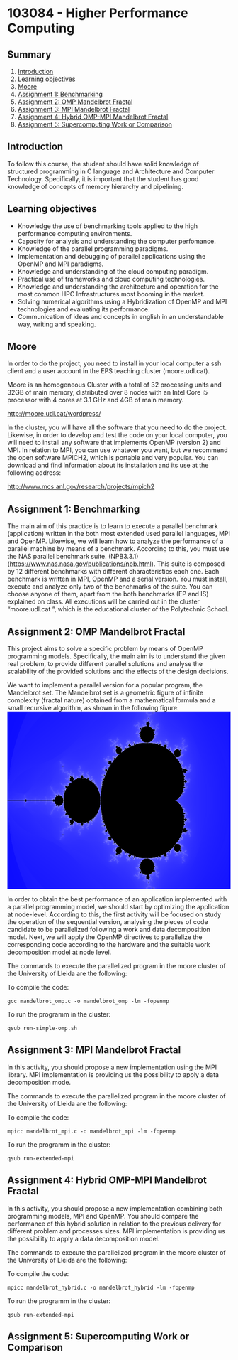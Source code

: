 # 103084 - Higher Performance Computing

## Summary
1. [Introduction](#introduction)
2. [Learning objectives](#learning-objectives)
3. [Moore](#moore)
4. [Assignment 1: Benchmarking](#assignment-1-benchmarking)
5. [Assignment 2: OMP Mandelbrot Fractal](#assignment-2-omp-mandelbrot-fractal)
6. [Assignment 3: MPI Mandelbrot Fractal](#assignment-3-moi-mandelbrot-fractal)
7. [Assignment 4: Hybrid OMP-MPI Mandelbrot Fractal](#assignment-4-hybrid-omp-mpi-mandelbrot-fractal)
8. [Assignment 5: Supercomputing Work or Comparison](#assignment-5-supercomputing-work-or-comparison)

## Introduction
To follow this course, the student should have solid knowledge of structured programming in C language and
Architecture and Computer Technology. Specifically, it is important that the student has good knowledge
of concepts of memory hierarchy and pipelining.

## Learning objectives
* Knowledge the use of benchmarking tools applied to the high performance computing environments.
* Capacity for analysis and understanding the computer perfomance.
* Knowledge of the parallel programming paradigms.
* Implementation and debugging of parallel applications using the OpenMP and MPI paradigms.
* Knowledge and understanding of the cloud computing paradigm.
* Practical use of frameworks and cloud computing technologies.
* Knowledge and understanding the architecture and operation for the most common HPC Infrastructures most
booming in the market.
* Solving numerical algorithms using a Hybridization of OpenMP and MPI technologies and evaluating its
performance.
* Communication of ideas and concepts in english in an understandable way, writing and speaking.

## Moore
In order to do the project, you need to install in your local computer a ssh client and a user account in the EPS teaching cluster (moore.udl.cat). 

Moore is an homogeneous Cluster with a total of 32 processing units and 32GB of main memory, distributed over 8 nodes with an Intel Core i5 processor with 4  cores at 3.1 GHz and 4GB of main memory.

http://moore.udl.cat/wordpress/

In the cluster, you will have all the software that you need to do the project. Likewise, in order to develop and test the code on your local computer, you will need to install any software that implements OpenMP (version 2) and MPI. In relation to MPI, you can use whatever you want, but we recommend the open software MPICH2, which is portable and very popular. You can download and find information about its installation and its use at the following address:

http://www.mcs.anl.gov/research/projects/mpich2


## Assignment 1: Benchmarking
The main aim of this practice is to learn to execute a parallel benchmark (application) written in the both most extended used parallel languages, MPI and OpenMP. Likewise, we will learn how to analyze the performance of a parallel machine by means of a benchmark. According to this, you must use the NAS parallel benchmark suite. (NPB3.3.1) (https://www.nas.nasa.gov/publications/npb.html). This suite is composed by 12 different benchmarks with different characteristics each one. Each benchmark is written in MPI, OpenMP and a serial version. You must install, execute and analyze only two of the benchmarks of the suite. You can choose anyone of them, apart from the both benchmarks (EP and IS) explained on class. All executions will be carried out in the cluster “moore.udl.cat ”, which is the educational cluster of the 
Polytechnic School.

## Assignment 2: OMP Mandelbrot Fractal
This project aims to solve a specific problem by means of OpenMP programming models. Specifically, the main aim is to understand the given real problem, to provide different parallel solutions and analyse the scalability of the provided solutions and the effects of the design decisions.

We want to implement a parallel version for a popular program, the Mandelbrot set. The Mandelbrot set is a geometric figure of infinite complexity (fractal nature) obtained from a mathematical formula and a small recursive algorithm, as shown in the following figure:
<img src="./images/MANDELBROT_OMP_seq_600.png" width="600" height="400" alt="mandelbrot OMP 600x400" title="mandelbrot OMP 600x400" style="display: block; margin: 0 auto"/>

In order to obtain the best performance of an application implemented with a parallel programming model, we should start by optimizing the application at node-level. According to this, the first activity will be focused on study the operation of the sequential version, analysing the pieces of code candidate to be parallelized following a work and data decomposition model. Next, we will apply the OpenMP directives to parallelize the corresponding code according to the hardware and the suitable work decomposition model at node level.

The commands to execute the parallelized program in the moore cluster of the University of Lleida are the following:

To compile the code:
```
gcc mandelbrot_omp.c -o mandelbrot_omp -lm -fopenmp
```
To run the programm in the cluster:
```
qsub run-simple-omp.sh
```

## Assignment 3: MPI Mandelbrot Fractal

In this activity, you should propose a new implementation using the MPI library. MPI implementation is providing us the possibility to apply a data decomposition mode.

The commands to execute the parallelized program in the moore cluster of the University of Lleida are the following:

To compile the code:
```
mpicc mandelbrot_mpi.c -o mandelbrot_mpi -lm -fopenmp
```
To run the programm in the cluster:
```
qsub run-extended-mpi
```
## Assignment 4: Hybrid OMP-MPI Mandelbrot Fractal
In this activity, you should propose a new implementation combining both programming models, MPI and OpenMP. You should compare the performance of this hybrid solution in relation to the previous delivery for different problem
and processes sizes. MPI implementation is providing us the possibility to apply a data decomposition model.

The commands to execute the parallelized program in the moore cluster of the University of Lleida are the following:

To compile the code:
```
mpicc mandelbrot_hybrid.c -o mandelbrot_hybrid -lm -fopenmp
```
To run the programm in the cluster:
```
qsub run-extended-mpi
```
## Assignment 5: Supercomputing Work or Comparison


